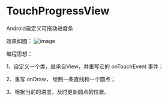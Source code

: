 # TouchProgressView
Android自定义可拖动进度条

效果如图：
![image](https://github.com/yanjunhui2014/TouchProgressView/blob/master/gif/gif_0.gif)

编程思想：

1、自定义一个类，继承自View，并重写它的 onTouchEvent 事件；

2、重写 onDraw， 绘制一条直线和一个圆点；

3、根据当前的进度，及时更新圆点的位置。
